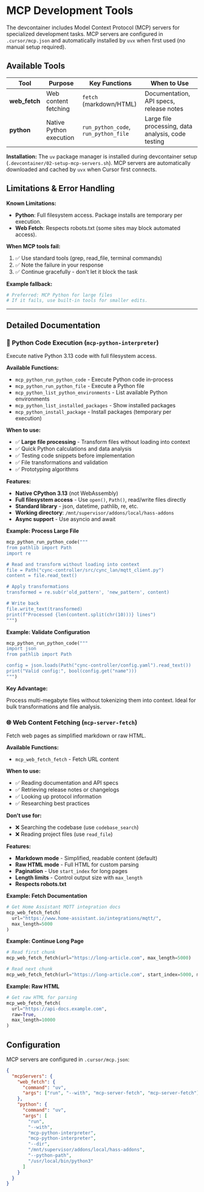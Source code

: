 # MCP Development Tools

The devcontainer includes Model Context Protocol (MCP) servers for specialized development tasks. MCP servers are configured in `.cursor/mcp.json` and automatically installed by `uvx` when first used (no manual setup required).

## Available Tools

| Tool          | Purpose                 | Key Functions                        | When to Use                                        |
| ------------- | ----------------------- | ------------------------------------ | -------------------------------------------------- |
| **web_fetch** | Web content fetching    | `fetch` (markdown/HTML)              | Documentation, API specs, release notes            |
| **python**    | Native Python execution | `run_python_code`, `run_python_file` | Large file processing, data analysis, code testing |

**Installation:** The `uv` package manager is installed during devcontainer setup (`.devcontainer/02-setup-mcp-servers.sh`). MCP servers are automatically downloaded and cached by `uvx` when Cursor first connects.

## Limitations & Error Handling

**Known Limitations:**

- **Python**: Full filesystem access. Package installs are temporary per execution.
- **Web Fetch**: Respects robots.txt (some sites may block automated access).

**When MCP tools fail:**

1. ✅ Use standard tools (grep, read_file, terminal commands)
2. ✅ Note the failure in your response
3. ✅ Continue gracefully - don't let it block the task

**Example fallback:**

```bash
# Preferred: MCP Python for large files
# If it fails, use built-in tools for smaller edits.
```

---

## Detailed Documentation

### 🐍 Python Code Execution (`mcp-python-interpreter`)

Execute native Python 3.13 code with full filesystem access.

**Available Functions:**

- `mcp_python_run_python_code` - Execute Python code in-process
- `mcp_python_run_python_file` - Execute a Python file
- `mcp_python_list_python_environments` - List available Python environments
- `mcp_python_list_installed_packages` - Show installed packages
- `mcp_python_install_package` - Install packages (temporary per execution)

**When to use:**

- ✅ **Large file processing** - Transform files without loading into context
- ✅ Quick Python calculations and data analysis
- ✅ Testing code snippets before implementation
- ✅ File transformations and validation
- ✅ Prototyping algorithms

**Features:**

- **Native CPython 3.13** (not WebAssembly)
- **Full filesystem access** - Use `open()`, `Path()`, read/write files directly
- **Standard library** - json, datetime, pathlib, re, etc.
- **Working directory**: `/mnt/supervisor/addons/local/hass-addons`
- **Async support** - Use asyncio and await

**Example: Process Large File**

```python
mcp_python_run_python_code("""
from pathlib import Path
import re

# Read and transform without loading into context
file = Path("cync-controller/src/cync_lan/mqtt_client.py")
content = file.read_text()

# Apply transformations
transformed = re.sub(r'old_pattern', 'new_pattern', content)

# Write back
file.write_text(transformed)
print(f"Processed {len(content.split(chr(10)))} lines")
""")
```

**Example: Validate Configuration**

```python
mcp_python_run_python_code("""
import json
from pathlib import Path

config = json.loads(Path("cync-controller/config.yaml").read_text())
print("Valid config:", bool(config.get("name")))
""")
```

**Key Advantage:**

Process multi-megabyte files without tokenizing them into context. Ideal for bulk transformations and file analysis.


### 🌐 Web Content Fetching (`mcp-server-fetch`)

Fetch web pages as simplified markdown or raw HTML.

**Available Functions:**

- `mcp_web_fetch_fetch` - Fetch URL content

**When to use:**

- ✅ Reading documentation and API specs
- ✅ Retrieving release notes or changelogs
- ✅ Looking up protocol information
- ✅ Researching best practices

**Don't use for:**

- ❌ Searching the codebase (use `codebase_search`)
- ❌ Reading project files (use `read_file`)

**Features:**

- **Markdown mode** - Simplified, readable content (default)
- **Raw HTML mode** - Full HTML for custom parsing
- **Pagination** - Use `start_index` for long pages
- **Length limits** - Control output size with `max_length`
- **Respects robots.txt**

**Example: Fetch Documentation**

```python
# Get Home Assistant MQTT integration docs
mcp_web_fetch_fetch(
  url="https://www.home-assistant.io/integrations/mqtt/",
  max_length=5000
)
```

**Example: Continue Long Page**

```python
# Read first chunk
mcp_web_fetch_fetch(url="https://long-article.com", max_length=5000)

# Read next chunk
mcp_web_fetch_fetch(url="https://long-article.com", start_index=5000, max_length=5000)
```

**Example: Raw HTML**

```python
# Get raw HTML for parsing
mcp_web_fetch_fetch(
  url="https://api-docs.example.com",
  raw=True,
  max_length=10000
)
```


## Configuration

MCP servers are configured in `.cursor/mcp.json`:

```json
{
  "mcpServers": {
    "web_fetch": {
      "command": "uv",
      "args": ["run", "--with", "mcp-server-fetch", "mcp-server-fetch"]
    },
    "python": {
      "command": "uv",
      "args": [
        "run",
        "--with",
        "mcp-python-interpreter",
        "mcp-python-interpreter",
        "--dir",
        "/mnt/supervisor/addons/local/hass-addons",
        "--python-path",
        "/usr/local/bin/python3"
      ]
    }
  }
}
```